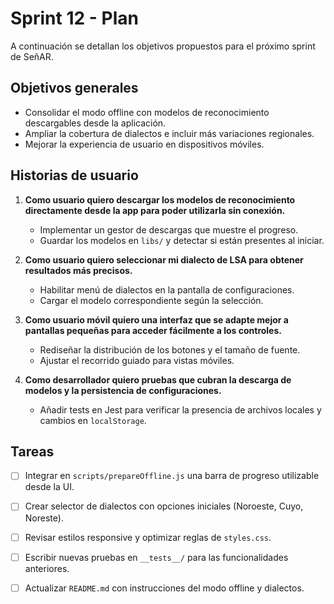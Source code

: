 # Sprint 12 - Plan

A continuación se detallan los objetivos propuestos para el próximo sprint de SeñAR.

## Objetivos generales
- Consolidar el modo offline con modelos de reconocimiento descargables desde la aplicación.
- Ampliar la cobertura de dialectos e incluir más variaciones regionales.
- Mejorar la experiencia de usuario en dispositivos móviles.

## Historias de usuario

1. **Como usuario quiero descargar los modelos de reconocimiento directamente desde la app para poder utilizarla sin conexión.**
   - Implementar un gestor de descargas que muestre el progreso.
   - Guardar los modelos en `libs/` y detectar si están presentes al iniciar.

2. **Como usuario quiero seleccionar mi dialecto de LSA para obtener resultados más precisos.**
   - Habilitar menú de dialectos en la pantalla de configuraciones.
   - Cargar el modelo correspondiente según la selección.

3. **Como usuario móvil quiero una interfaz que se adapte mejor a pantallas pequeñas para acceder fácilmente a los controles.**
   - Rediseñar la distribución de los botones y el tamaño de fuente.
   - Ajustar el recorrido guiado para vistas móviles.

4. **Como desarrollador quiero pruebas que cubran la descarga de modelos y la persistencia de configuraciones.**
   - Añadir tests en Jest para verificar la presencia de archivos locales y cambios en `localStorage`.

## Tareas
- [ ] Integrar en `scripts/prepareOffline.js` una barra de progreso utilizable desde la UI.
- [ ] Crear selector de dialectos con opciones iniciales (Noroeste, Cuyo, Noreste).
- [ ] Revisar estilos responsive y optimizar reglas de `styles.css`.
- [ ] Escribir nuevas pruebas en `__tests__/` para las funcionalidades anteriores.
- [ ] Actualizar `README.md` con instrucciones del modo offline y dialectos.

